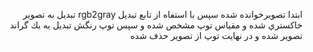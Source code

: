 <div dir="rtl">

ابتدا تصويرخوانده شده سپس با استفاه از تابع تبديل rgb2gray تبديل به تصوير خاكستري شده و مقياس توپ مشخص شده و سپس توپ رنگش تبديل به بك گراند تصوير شده و در نهايت توپ از تصوير حذف شده 
</div>
